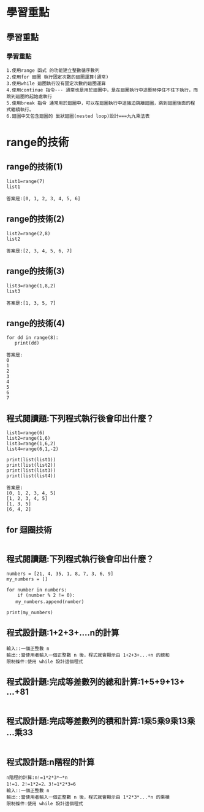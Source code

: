 # 學習重點
## 學習重點
### 學習重點
```
1.使用range 函式 的功能建立整數循序數列
2.使用for 廻圈 執行固定次數的廻圈運算(通常)
3.使用while 廻圈執行沒有固定次數的廻圈運算
4.使用continue 指令--- 通常也是用於廻圈中，是在廻圈執行中途暫時停住不往下執行，而跳到廻圈的起始處執行
5.使用break 指令 通常用於廻圈中，可以在廻圈執行中途強迫跳離廻圈，跳到廻圈後面的程式繼續執行。
6.廻圈中又包含廻圈的 巢狀廻圈(nested loop)設計===九九乘法表
```
# range的技術
## range的技術(1)
```
list1=range(7)
list1
```
```
答案是:[0, 1, 2, 3, 4, 5, 6]
```
## range的技術(2)
```
list2=range(2,8)
list2
```
```
答案是:[2, 3, 4, 5, 6, 7]
```
## range的技術(3)
```
list3=range(1,8,2)
list3
```
```
答案是:[1, 3, 5, 7]
```
## range的技術(4)
```
for dd in range(8):
   print(dd)
```
```
答案是:
0
1
2
3
4
5
6
7
```
## 程式閱讀題:下列程式執行後會印出什麼？
```
list1=range(6)
list2=range(1,6)
list3=range(1,6,2)
list4=range(6,1,-2)

print(list(list1))
print(list(list2))
print(list(list3)) 
print(list(list4))  
```
```
答案是:
[0, 1, 2, 3, 4, 5]
[1, 2, 3, 4, 5]
[1, 3, 5]
[6, 4, 2]
```
## for 迴圈技術
```

```
## 程式閱讀題:下列程式執行後會印出什麼？
```
numbers = [21, 4, 35, 1, 8, 7, 3, 6, 9]
my_numbers = []

for number in numbers:
    if (number % 2 != 0): 
　　my_numbers.append(number)

print(my_numbers)
```
## 程式設計題:1+2+3+....n的計算
```
輸入::一個正整數 n
輸出::當使用者輸入一個正整數 n 後，程式就會顯示由 1+2+3+...+n 的總和
限制條件:使用 while 設計這個程式
```
## 程式設計題:完成等差數列的總和計算:1+5+9+13+ ...+81
```

```
## 程式設計題:完成等差數列的積和計算:1乘5乘9乘13乘 ...乘33
```

```
## 程式設計題:n階程的計算
```
n階程的計算:n!=1*2*3*⋯*n
1!=1、2!=1*2=2、3!=1*2*3=6
輸入::一個正整數 n
輸出::當使用者輸入一個正整數 n 後，程式就會顯示由 1*2*3*...*n 的乘積
限制條件:使用 while 設計這個程式
```
